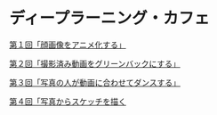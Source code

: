# ディープラーニング・カフェ

[第１回「顔画像をアニメ化する」](https://www.facebook.com/100068287644471/videos/3090887554491467/)

[第２回「撮影済み動画をグリーンバックにする」](https://www.facebook.com/100068287644471/videos/1033596797198914/)

[第３回「写真の人が動画に合わせてダンスする」](https://www.facebook.com/100068287644471/videos/4637622682986731/)

[第４回「写真からスケッチを描く](https://www.facebook.com/100068287644471/videos/619398065975484/)
